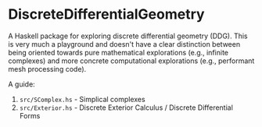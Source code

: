 # DiscreteDifferentialGeometry

A Haskell package for exploring discrete differential geometry (DDG). This is
very much a playground and doesn't have a clear distinction between being
oriented towards pure mathematical explorations (e.g., infinite complexes) and
more concrete computational explorations (e.g., performant mesh processing
code).


A guide:

1. `src/SComplex.hs` - Simplical complexes
2. `src/Exterior.hs` - Discrete Exterior Calculus / Discrete Differential Forms
